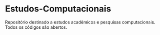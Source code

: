# Estudos-Computacionais
Repositório destinado a estudos acadêmicos e pesquisas computacionais. Todos os códigos são abertos.
